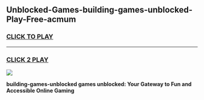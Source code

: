 
## Unblocked-Games-building-games-unblocked-Play-Free-acmum
<h3>
<a href="https://premium76.site?title=building-games-unblocked&ref=22A">CLICK TO PLAY</a></h3>
<hr>

<h3>
<a href="https://premium76.site?title=building-games-unblocked&ref=22A">CLICK 2 PLAY</a>
  
</h3>

<a href="https://premium76.site?title=building-games-unblocked&ref=22A"><img src="https://clearcache.store/games.png"></a>


**building-games-unblocked games unblocked: Your Gateway to Fun and Accessible Online Gaming**
